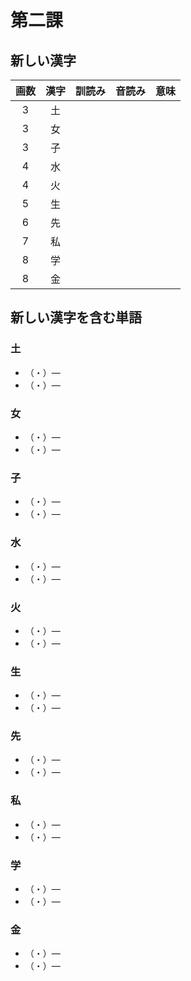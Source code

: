 # 第二課

## 新しい漢字

画数|漢字|訓読み|音読み|意味
:-:|:-:|:-:|:-:|:-:
3|土|||
3|女|||
3|子|||
4|水|||
4|火|||
5|生|||
6|先|||
7|私|||
8|学|||
8|金|||

## 新しい漢字を含む単語

### 土
 * （・）— 
 * （・）— 

### 女
 * （・）— 
 * （・）— 

### 子
 * （・）— 
 * （・）— 

### 水
 * （・）— 
 * （・）— 

### 火
 * （・）— 
 * （・）— 

### 生
 * （・）— 
 * （・）— 

### 先
 * （・）— 
 * （・）— 

### 私
 * （・）— 
 * （・）— 

### 学
 * （・）— 
 * （・）— 

### 金
 * （・）— 
 * （・）— 
